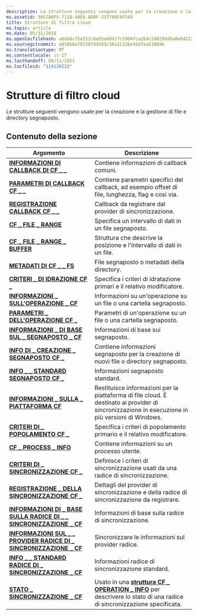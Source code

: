 ```yaml
---
description: Le strutture seguenti vengono usate per la creazione e la gestione di file e directory segnaposto.
ms.assetid: 50CCA8F5-7118-48E8-ADBF-337798FAF549
title: Strutture di filtro cloud
ms.topic: article
ms.date: 05/31/2018
ms.openlocfilehash: a6da8cf5e512c6e65e88d17c5904fca264c28829dd0a0e842227da4b069aa82d
ms.sourcegitcommit: e858bbe701567d4583c50a11326e42d7ea51804b
ms.translationtype: MT
ms.contentlocale: it-IT
ms.lasthandoff: 08/11/2021
ms.locfileid: "119130223"
---
```

# <a name="cloud-filter-structures"></a>Strutture di filtro cloud

Le strutture seguenti vengono usate per la creazione e la gestione di file e directory segnaposto.

## <a name="in-this-section"></a>Contenuto della sezione



| Argomento                                                                                   | Descrizione                                                                                                                               |
|-----------------------------------------------------------------------------------------|-------------------------------------------------------------------------------------------------------------------------------------------|
| [**INFORMAZIONI DI CALLBACK DI CF \_ \_**](/windows/desktop/api/cfapi/ns-cfapi-cf_callback_info)<br/>                          | Contiene informazioni di callback comuni.<br/>                                                                                          |
| [**PARAMETRI DI CALLBACK CF \_ \_**](/windows/desktop/api/cfapi/ns-cfapi-cf_callback_parameters)<br/>              | Contiene parametri specifici del callback, ad esempio offset di file, lunghezza, flag e così via.<br/>                                                 |
| [**REGISTRAZIONE CALLBACK CF \_ \_**](/windows/desktop/api/cfapi/ns-cfapi-cf_callback_registration)<br/>          | Callback da registrare dal provider di sincronizzazione.<br/>                                                                           |
| [**CF \_ FILE \_ RANGE**](/windows/desktop/api/cfapi/ns-cfapi-cf_file_range)<br/>                                | Specifica un intervallo di dati in un file segnaposto.<br/>                                                                               |
| [**CF \_ FILE \_ RANGE \_ BUFFER**](/previous-versions/windows/desktop/legacy/mt844616(v=vs.85))<br/>                | Struttura che descrive la posizione e l'intervallo di dati in un file.<br/>                                                              |
| [**METADATI DI CF \_ \_ FS**](/windows/desktop/api/cfapi/ns-cfapi-cf_fs_metadata)<br/>                              | File segnaposto o metadati della directory.<br/>                                                                                        |
| [**CRITERI \_ DI IDRAZIONE CF \_**](/windows/desktop/api/cfapi/ns-cfapi-cf_hydration_policy)<br/>                    | Specifica i criteri di idratazione primari e il relativo modificatore.<br/>                                                                       |
| [**INFORMAZIONI \_ SULL'OPERAZIONE \_ CF**](/windows/desktop/api/cfapi/ns-cfapi-cf_operation_info)<br/>                        | Informazioni su un'operazione su un file o una cartella segnaposto.<br/>                                                                |
| [**PARAMETRI \_ DELL'OPERAZIONE CF \_**](/windows/desktop/api/cfapi/ns-cfapi-cf_operation_parameters)<br/>            | Parametri di un'operazione su un file o una cartella segnaposto.<br/>                                                                    |
| [**INFORMAZIONI \_ DI BASE SUL \_ SEGNAPOSTO \_ CF**](/windows/desktop/api/cfapi/ns-cfapi-cf_placeholder_basic_info)<br/>       | Informazioni di base sui segnaposto.<br/>                                                                                                 |
| [**INFO DI \_ CREAZIONE \_ SEGNAPOSTO CF \_**](/windows/desktop/api/cfapi/ns-cfapi-cf_placeholder_create_info)<br/>     | Contiene informazioni segnaposto per la creazione di nuovi file o directory segnaposto. <br/>                                           |
| [**INFO \_ \_ STANDARD SEGNAPOSTO CF \_**](/windows/desktop/api/cfapi/ns-cfapi-cf_placeholder_standard_info)<br/> | Informazioni segnaposto standard.<br/>                                                                                              |
| [**INFORMAZIONI \_ SULLA \_ PIATTAFORMA CF**](/windows/desktop/api/cfapi/ns-cfapi-cf_platform_info)<br/>                          | Restituisce informazioni per la piattaforma di file cloud. È destinato ai provider di sincronizzazione in esecuzione in più versioni di Windows.<br/> |
| [**CRITERI DI \_ POPOLAMENTO CF \_**](/windows/desktop/api/cfapi/ns-cfapi-cf_population_policy)<br/>                  | Specifica i criteri di popolamento primario e il relativo modificatore.<br/>                                                                      |
| [**CF \_ PROCESS \_ INFO**](/windows/desktop/api/cfapi/ns-cfapi-cf_process_info)<br/>                            | Contiene informazioni su un processo utente.<br/>                                                                                     |
| [**CRITERI DI \_ SINCRONIZZAZIONE CF \_**](/windows/desktop/api/cfapi/ns-cfapi-cf_sync_policies)<br/>                          | Definisce i criteri di sincronizzazione usati da una radice di sincronizzazione.<br/>                                                                                 |
| [**REGISTRAZIONE \_ DELLA SINCRONIZZAZIONE CF \_**](/windows/desktop/api/cfapi/ns-cfapi-cf_sync_registration)<br/>                  | Dettagli del provider di sincronizzazione e della radice di sincronizzazione da registrare.<br/>                                                               |
| [**INFORMAZIONI DI \_ BASE SULLA RADICE DI \_ \_ SINCRONIZZAZIONE \_ CF**](/windows/desktop/api/cfapi/ns-cfapi-cf_sync_root_basic_info)<br/>          | Informazioni di base sulla radice di sincronizzazione.<br/>                                                                                                   |
| [**INFORMAZIONI SUL \_ \_ PROVIDER RADICE DI \_ SINCRONIZZAZIONE \_ CF**](/windows/desktop/api/cfapi/ns-cfapi-cf_sync_root_provider_info)<br/>    | Sincronizzare le informazioni sul provider radice.<br/>                                                                                                |
| [**INFO \_ \_ STANDARD RADICE DI \_ SINCRONIZZAZIONE \_ CF**](/windows/desktop/api/cfapi/ns-cfapi-cf_sync_root_standard_info)<br/>    | Informazioni radice di sincronizzazione standard.<br/>                                                                                                |
| [**STATO \_ SINCRONIZZAZIONE \_ CF**](/windows/desktop/api/cfapi/ns-cfapi-cf_sync_status)<br/>                              | Usato in una [**struttura CF \_ OPERATION \_ INFO**](/windows/desktop/api/cfapi/ns-cfapi-cf_operation_info) per descrivere lo stato di una radice di sincronizzazione specificata.<br/>     |



 

 

